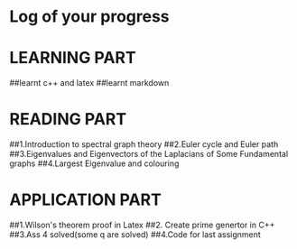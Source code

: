 

# Log of your progress
# LEARNING PART
##learnt c++ and latex
##learnt markdown

# READING PART
##1.Introduction to spectral graph theory
##2.Euler cycle and Euler path
##3.Eigenvalues and Eigenvectors of the Laplacians of Some Fundamental graphs
##4.Largest Eigenvalue and colouring

# APPLICATION PART
##1.Wilson's theorem proof in Latex
##2. Create prime genertor in C++
##3.Ass 4 solved(some q are solved)
##4.Code for last assignment

